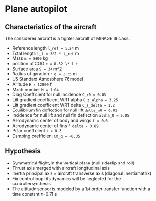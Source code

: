 # Plane autopilot

## Characteristics of the aircraft

The considered aircraft is a fighter aircraft of MIRAGE III class.

- Reference length `l_ref = 5.24` m
- Total length `l_t = 3/2 * l_ref` m
- Mass `m = 8400` kg
- position of COG `c = 0.52 \* l_t`
- Surface area `S = 34` m^2
- Radius of gyration `r_g = 2.65` m
- US Standard Atmosphere 76 model
- Altitude `H = 12800` ft
- Mach number `M = 1.04`
- Drag Coefficient for null incidence `C_x0 = 0.03`
- Lift gradient coefficient WRT alpha `C_z_alpha = 3.25`
- Lift gradient coefficient WRT delta `C_z_delta = 1.2`
- Equilibrium fin deflection for null lift `delta_m0 = 0.01`
- Incidence for null lift and null fin deflection `alpha_0 = 0.05`
- Aerodynamic center of body and wings `f = 0.6`
- Aerodynamic center of fins `f_delta = 0.89`
- Polar coefficient `k = 0.3`
- Damping coefficient `Cm_q = -0.35`

## Hypothesis

- Symmetrical flight, in the vertical plane (null sideslip and roll)
- Thrust axis merged with aircraft longitudinal axis
- Inertia principal axis = aircraft transverse axis (diagonal inertiamatrix)
- Fin control loop: its dynamics will be neglected for the controllersynthesis
- The altitude sensor is modeled by a 1st order transfer function with a time constant τ=0.71 s

